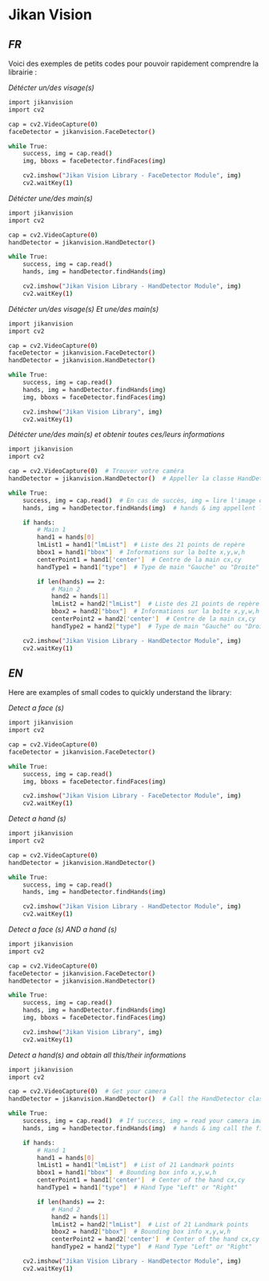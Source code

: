 # Jikan Vision
## _FR_

Voici des exemples de petits codes pour pouvoir rapidement comprendre la librairie :

_Détécter un/des visage(s)_

```sh
import jikanvision
import cv2

cap = cv2.VideoCapture(0)
faceDetector = jikanvision.FaceDetector()

while True:
    success, img = cap.read()
    img, bboxs = faceDetector.findFaces(img)

    cv2.imshow("Jikan Vision Library - FaceDetector Module", img)
    cv2.waitKey(1)
```

_Détécter une/des main(s)_
```sh
import jikanvision
import cv2

cap = cv2.VideoCapture(0)
handDetector = jikanvision.HandDetector()

while True:
    success, img = cap.read()
    hands, img = handDetector.findHands(img)

    cv2.imshow("Jikan Vision Library - HandDetector Module", img)
    cv2.waitKey(1)
```

_Détécter un/des visage(s) Et une/des main(s)_
```sh
import jikanvision
import cv2

cap = cv2.VideoCapture(0)
faceDetector = jikanvision.FaceDetector()
handDetector = jikanvision.HandDetector()

while True:
    success, img = cap.read()
    hands, img = handDetector.findHands(img)
    img, bboxs = faceDetector.findFaces(img)

    cv2.imshow("Jikan Vision Library", img)
    cv2.waitKey(1)
```

_Détécter une/des main(s) et obtenir toutes ces/leurs informations_
```sh
import jikanvision
import cv2

cap = cv2.VideoCapture(0)  # Trouver votre caméra
handDetector = jikanvision.HandDetector()  # Appeller la classe HandDetector

while True:
    success, img = cap.read()  # En cas de succès, img = lire l'image de caméra
    hands, img = handDetector.findHands(img)  # hands & img appellent la fonction findHands() de HandDetector

    if hands:
        # Main 1
        hand1 = hands[0]
        lmList1 = hand1["lmList"]  # Liste des 21 points de repère
        bbox1 = hand1["bbox"]  # Informations sur la boîte x,y,w,h
        centerPoint1 = hand1['center']  # Centre de la main cx,cy
        handType1 = hand1["type"]  # Type de main "Gauche" ou "Droite"

        if len(hands) == 2:
            # Main 2
            hand2 = hands[1]
            lmList2 = hand2["lmList"]  # Liste des 21 points de repère
            bbox2 = hand2["bbox"]  # Informations sur la boîte x,y,w,h
            centerPoint2 = hand2['center']  # Centre de la main cx,cy
            handType2 = hand2["type"]  # Type de main "Gauche" ou "Droite"

    cv2.imshow("Jikan Vision Library - HandDetector Module", img)
    cv2.waitKey(1)
```

##
##
## _EN_

Here are examples of small codes to quickly understand the library:

_Detect a face (s)_
```sh
import jikanvision
import cv2

cap = cv2.VideoCapture(0)
faceDetector = jikanvision.FaceDetector()

while True:
    success, img = cap.read()
    img, bboxs = faceDetector.findFaces(img)

    cv2.imshow("Jikan Vision Library - FaceDetector Module", img)
    cv2.waitKey(1)
```

_Detect a hand (s)_
```sh
import jikanvision
import cv2

cap = cv2.VideoCapture(0)
handDetector = jikanvision.HandDetector()

while True:
    success, img = cap.read()
    hands, img = handDetector.findHands(img)

    cv2.imshow("Jikan Vision Library - HandDetector Module", img)
    cv2.waitKey(1)
```

_Detect a face (s) AND a hand (s)_
```sh
import jikanvision
import cv2

cap = cv2.VideoCapture(0)
faceDetector = jikanvision.FaceDetector()
handDetector = jikanvision.HandDetector()

while True:
    success, img = cap.read()
    hands, img = handDetector.findHands(img)
    img, bboxs = faceDetector.findFaces(img)

    cv2.imshow("Jikan Vision Library", img)
    cv2.waitKey(1)
```

_Detect a hand(s) and obtain all this/their informations_
```sh 
import jikanvision
import cv2

cap = cv2.VideoCapture(0)  # Get your camera
handDetector = jikanvision.HandDetector()  # Call the HandDetector class

while True:
    success, img = cap.read()  # If success, img = read your camera image
    hands, img = handDetector.findHands(img)  # hands & img call the findHands() function of HandDetector

    if hands:
        # Hand 1
        hand1 = hands[0]
        lmList1 = hand1["lmList"]  # List of 21 Landmark points
        bbox1 = hand1["bbox"]  # Bounding box info x,y,w,h
        centerPoint1 = hand1['center']  # Center of the hand cx,cy
        handType1 = hand1["type"]  # Hand Type "Left" or "Right"

        if len(hands) == 2:
            # Hand 2
            hand2 = hands[1]
            lmList2 = hand2["lmList"]  # List of 21 Landmark points
            bbox2 = hand2["bbox"]  # Bounding box info x,y,w,h
            centerPoint2 = hand2['center']  # Center of the hand cx,cy
            handType2 = hand2["type"]  # Hand Type "Left" or "Right"

    cv2.imshow("Jikan Vision Library - HandDetector Module", img)
    cv2.waitKey(1)
```

[//]: # (These are reference links used in the body of this note and get stripped out when the markdown processor does its job. There is no need to format nicely because it shouldn't be seen. Thanks SO - http://stackoverflow.com/questions/4823468/store-comments-in-markdown-syntax)

   [dill]: <https://github.com/joemccann/dillinger>
   [git-repo-url]: <https://github.com/joemccann/dillinger.git>
   [john gruber]: <http://daringfireball.net>
   [df1]: <http://daringfireball.net/projects/markdown/>
   [markdown-it]: <https://github.com/markdown-it/markdown-it>
   [Ace Editor]: <http://ace.ajax.org>
   [node.js]: <http://nodejs.org>
   [Twitter Bootstrap]: <http://twitter.github.com/bootstrap/>
   [jQuery]: <http://jquery.com>
   [@tjholowaychuk]: <http://twitter.com/tjholowaychuk>
   [express]: <http://expressjs.com>
   [AngularJS]: <http://angularjs.org>
   [Gulp]: <http://gulpjs.com>

   [PlDb]: <https://github.com/joemccann/dillinger/tree/master/plugins/dropbox/README.md>
   [PlGh]: <https://github.com/joemccann/dillinger/tree/master/plugins/github/README.md>
   [PlGd]: <https://github.com/joemccann/dillinger/tree/master/plugins/googledrive/README.md>
   [PlOd]: <https://github.com/joemccann/dillinger/tree/master/plugins/onedrive/README.md>
   [PlMe]: <https://github.com/joemccann/dillinger/tree/master/plugins/medium/README.md>
   [PlGa]: <https://github.com/RahulHP/dillinger/blob/master/plugins/googleanalytics/README.md>
